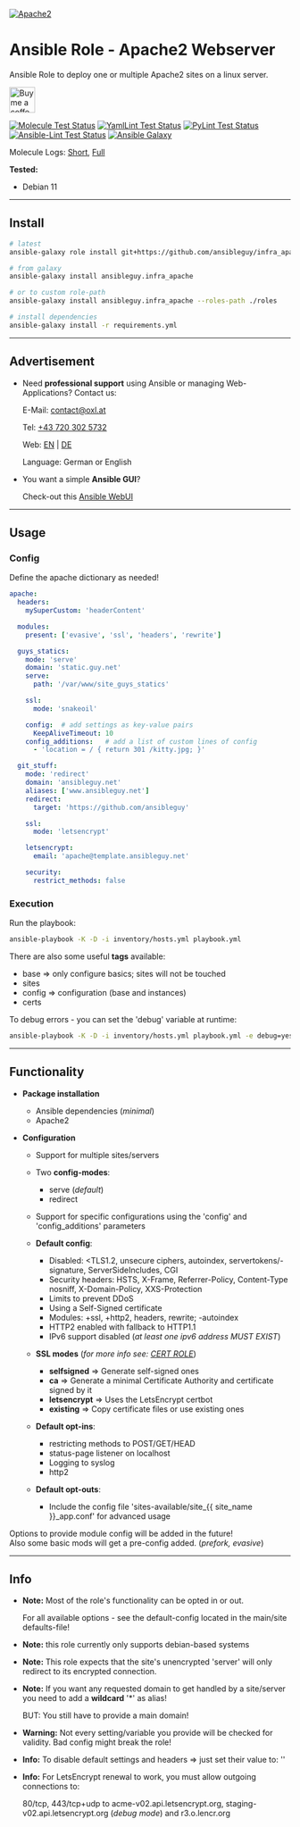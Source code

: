 [![Apache2](https://www.apache.org/logos/res/httpd/default.png)](https://httpd.apache.org/)

# Ansible Role - Apache2 Webserver

Ansible Role to deploy one or multiple Apache2 sites on a linux server.

<a href='https://ko-fi.com/ansible0guy' target='_blank'><img height='35' style='border:0px;height:46px;' src='https://az743702.vo.msecnd.net/cdn/kofi3.png?v=0' border='0' alt='Buy me a coffee' />

[![Molecule Test Status](https://badges.ansibleguy.net/infra_apache.molecule.svg)](https://github.com/ansibleguy/_meta_cicd/blob/latest/templates/usr/local/bin/cicd/molecule.sh.j2)
[![YamlLint Test Status](https://badges.ansibleguy.net/infra_apache.yamllint.svg)](https://github.com/ansibleguy/_meta_cicd/blob/latest/templates/usr/local/bin/cicd/yamllint.sh.j2)
[![PyLint Test Status](https://badges.ansibleguy.net/infra_apache.pylint.svg)](https://github.com/ansibleguy/_meta_cicd/blob/latest/templates/usr/local/bin/cicd/pylint.sh.j2)
[![Ansible-Lint Test Status](https://badges.ansibleguy.net/infra_apache.ansiblelint.svg)](https://github.com/ansibleguy/_meta_cicd/blob/latest/templates/usr/local/bin/cicd/ansiblelint.sh.j2)
[![Ansible Galaxy](https://badges.ansibleguy.net/galaxy.badge.svg)](https://galaxy.ansible.com/ui/standalone/roles/ansibleguy/infra_apache)

Molecule Logs: [Short](https://badges.ansibleguy.net/log/molecule_infra_apache_test_short.log), [Full](https://badges.ansibleguy.net/log/molecule_infra_apache_test.log)

**Tested:**
* Debian 11

----

## Install

```bash
# latest
ansible-galaxy role install git+https://github.com/ansibleguy/infra_apache

# from galaxy
ansible-galaxy install ansibleguy.infra_apache

# or to custom role-path
ansible-galaxy install ansibleguy.infra_apache --roles-path ./roles

# install dependencies
ansible-galaxy install -r requirements.yml
```

----

## Advertisement

* Need **professional support** using Ansible or managing Web-Applications? Contact us:

  E-Mail: [contact@oxl.at](mailto:contact@oxl.at)

  Tel: [+43 720 302 5732](tel:+437203025732)

  Web: [EN](https://www.o-x-l.com) | [DE](https://www.oxl.at)

  Language: German or English

* You want a simple **Ansible GUI**?

  Check-out this [Ansible WebUI](https://github.com/ansibleguy/webui)

----

## Usage

### Config

Define the apache dictionary as needed!

```yaml
apache:
  headers:
    mySuperCustom: 'headerContent'

  modules:
    present: ['evasive', 'ssl', 'headers', 'rewrite']

  guys_statics:
    mode: 'serve'
    domain: 'static.guy.net'
    serve:
      path: '/var/www/site_guys_statics'

    ssl:
      mode: 'snakeoil'

    config:  # add settings as key-value pairs
      KeepAliveTimeout: 10
    config_additions:   # add a list of custom lines of config
      - 'location = / { return 301 /kitty.jpg; }'

  git_stuff:
    mode: 'redirect'
    domain: 'ansibleguy.net'
    aliases: ['www.ansibleguy.net']
    redirect:
      target: 'https://github.com/ansibleguy'

    ssl:
      mode: 'letsencrypt'

    letsencrypt:
      email: 'apache@template.ansibleguy.net'

    security:
      restrict_methods: false
```

### Execution

Run the playbook:
```bash
ansible-playbook -K -D -i inventory/hosts.yml playbook.yml
```

There are also some useful **tags** available:
* base => only configure basics; sites will not be touched
* sites
* config => configuration (base and instances)
* certs

To debug errors - you can set the 'debug' variable at runtime:
```bash
ansible-playbook -K -D -i inventory/hosts.yml playbook.yml -e debug=yes
```

----

## Functionality

* **Package installation**
  * Ansible dependencies (_minimal_)
  * Apache2


* **Configuration**
  * Support for multiple sites/servers
  * Two **config-modes**:
    * serve (_default_)
    * redirect
  * Support for specific configurations using the 'config' and 'config_additions' parameters


  * **Default config**:
    * Disabled: <TLS1.2, unsecure ciphers, autoindex, servertokens/-signature, ServerSideIncludes, CGI
    * Security headers: HSTS, X-Frame, Referrer-Policy, Content-Type nosniff, X-Domain-Policy, XXS-Protection
    * Limits to prevent DDoS
    * Using a Self-Signed certificate
    * Modules: +ssl, +http2, headers, rewrite; -autoindex
    * HTTP2 enabled with fallback to HTTP1.1
    * IPv6 support disabled (*at least one ipv6 address MUST EXIST*)


  * **SSL modes** (_for more info see: [CERT ROLE](https://github.com/ansibleguy/infra_certs)_)
    * **selfsigned** => Generate self-signed ones
    * **ca** => Generate a minimal Certificate Authority and certificate signed by it
    * **letsencrypt** => Uses the LetsEncrypt certbot
    * **existing** => Copy certificate files or use existing ones


  * **Default opt-ins**:
    * restricting methods to POST/GET/HEAD
    * status-page listener on localhost
    * Logging to syslog
    * http2


  * **Default opt-outs**:
    * Include the config file 'sites-available/site_{{ site_name }}_app.conf' for advanced usage


Options to provide module config will be added in the future!<br>
Also some basic mods will get a pre-config added. (_prefork, evasive_)

----

## Info

* **Note:** Most of the role's functionality can be opted in or out.

  For all available options - see the default-config located in the main/site defaults-file!


* **Note:** this role currently only supports debian-based systems


* **Note:** This role expects that the site's unencrypted 'server' will only redirect to its encrypted connection.


* **Note:** If you want any requested domain to get handled by a site/server you need to add a **wildcard** '*' as alias!<br>

   BUT: You still have to provide a main domain!


* **Warning:** Not every setting/variable you provide will be checked for validity. Bad config might break the role!


* **Info:** To disable default settings and headers => just set their value to: ''


* **Info:** For LetsEncrypt renewal to work, you must allow outgoing connections to:

  80/tcp, 443/tcp+udp to acme-v02.api.letsencrypt.org, staging-v02.api.letsencrypt.org (_debug mode_) and r3.o.lencr.org
